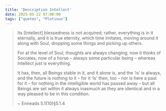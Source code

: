 ```yaml
---
title: 'Description Intellect'
date: 2025-05-22 07:00:00
tags: ["quotes", "Plotinus"]
---
```


> Its [Intellect] blessedness is not acquired; rather, everything is in it eternally, and it is true eternity, which time imitates, moving around it along with Soul, dropping some things and picking up others. 
>
> For at the level of Soul, thoughts are always changing; now it thinks of Socrates, now of a horse – always some particular being – whereas Intellect just is everything.
> 
> It has, then, all Beings stable in it, and it alone is, and the ‘is’ is always, and the future is nothing to it – for it ‘is’ then, too – nor is here a past for it – for nothing in the intelligible world has passed away – but all Beings are set within it always inasmuch as they are identical and in a way pleased to be in this condition.
> 
> ~ Enneads 5.1(10)§5.1.4
